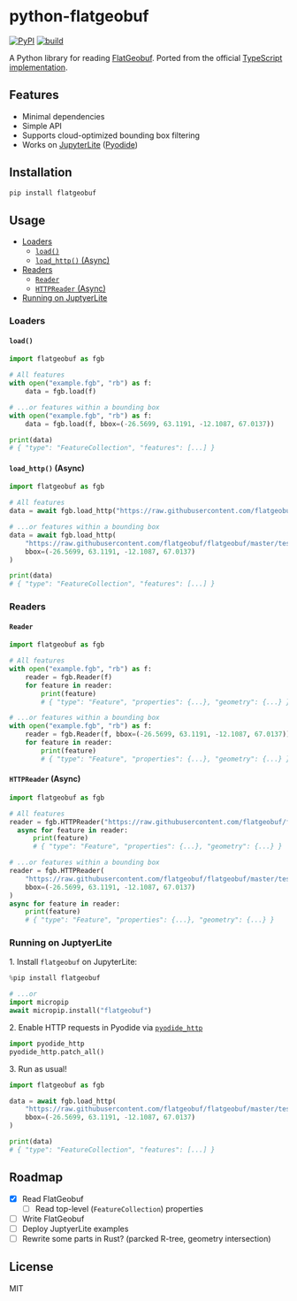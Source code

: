 # python-flatgeobuf

[![PyPI](https://img.shields.io/pypi/v/flatgeobuf.svg)](https://pypi.org/project/flatgeobuf/)
[![build](https://github.com/ozekik/python-flatgeobuf/actions/workflows/ci.yaml/badge.svg)](https://github.com/ozekik/python-flatgeobuf/actions/workflows/ci.yaml)

A Python library for reading [FlatGeobuf](https://flatgeobuf.org/).
Ported from the official [TypeScript implementation](https://github.com/flatgeobuf/flatgeobuf/tree/master/src/ts).

## Features

- Minimal dependencies
- Simple API
- Supports cloud-optimized bounding box filtering
- Works on [JupyterLite](https://github.com/jupyterlite/jupyterlite) ([Pyodide](https://pyodide.org/))

## Installation

```bash
pip install flatgeobuf
```

## Usage

- [Loaders](#loaders)
    - [`load()`](#load)
    - [`load_http()` (Async)](#load_http-async)
- [Readers](#readers)
    - [`Reader`](#reader)
    - [`HTTPReader` (Async)](#httpreader-async)
- [Running on JuptyerLite](#running-on-juptyerlite)

### Loaders

#### `load()`

```python
import flatgeobuf as fgb

# All features
with open("example.fgb", "rb") as f:
    data = fgb.load(f)

# ...or features within a bounding box
with open("example.fgb", "rb") as f:
    data = fgb.load(f, bbox=(-26.5699, 63.1191, -12.1087, 67.0137))

print(data)
# { "type": "FeatureCollection", "features": [...] }
```

#### `load_http()` (Async)

```python
import flatgeobuf as fgb

# All features
data = await fgb.load_http("https://raw.githubusercontent.com/flatgeobuf/flatgeobuf/master/test/data/countries.fgb")

# ...or features within a bounding box
data = await fgb.load_http(
    "https://raw.githubusercontent.com/flatgeobuf/flatgeobuf/master/test/data/countries.fgb",
    bbox=(-26.5699, 63.1191, -12.1087, 67.0137)
)

print(data)
# { "type": "FeatureCollection", "features": [...] }
```

### Readers

#### `Reader`

```python
import flatgeobuf as fgb

# All features
with open("example.fgb", "rb") as f:
    reader = fgb.Reader(f)
    for feature in reader:
        print(feature)
        # { "type": "Feature", "properties": {...}, "geometry": {...} }

# ...or features within a bounding box
with open("example.fgb", "rb") as f:
    reader = fgb.Reader(f, bbox=(-26.5699, 63.1191, -12.1087, 67.0137))
    for feature in reader:
        print(feature)
        # { "type": "Feature", "properties": {...}, "geometry": {...} }
```

#### `HTTPReader` (Async)

```python
import flatgeobuf as fgb

# All features
reader = fgb.HTTPReader("https://raw.githubusercontent.com/flatgeobuf/flatgeobuf/master/test/data/countries.fgb")
  async for feature in reader:
      print(feature)
      # { "type": "Feature", "properties": {...}, "geometry": {...} }

# ...or features within a bounding box
reader = fgb.HTTPReader(
    "https://raw.githubusercontent.com/flatgeobuf/flatgeobuf/master/test/data/countries.fgb",
    bbox=(-26.5699, 63.1191, -12.1087, 67.0137)
)
async for feature in reader:
    print(feature)
    # { "type": "Feature", "properties": {...}, "geometry": {...} }
```

### Running on JuptyerLite

1\. Install `flatgeobuf` on JupyterLite:

```python
%pip install flatgeobuf

# ...or
import micropip
await micropip.install("flatgeobuf")
```

2\. Enable HTTP requests in Pyodide via [`pyodide_http`](https://github.com/koenvo/pyodide-http)

```python
import pyodide_http
pyodide_http.patch_all()
```

3\. Run as usual!

```python
import flatgeobuf as fgb

data = await fgb.load_http(
    "https://raw.githubusercontent.com/flatgeobuf/flatgeobuf/master/test/data/countries.fgb",
    bbox=(-26.5699, 63.1191, -12.1087, 67.0137)
)

print(data)
# { "type": "FeatureCollection", "features": [...] }
```

## Roadmap

- [x] Read FlatGeobuf
  - [ ] Read top-level (`FeatureCollection`) properties
- [ ] Write FlatGeobuf
- [ ] Deploy JuptyerLite examples
- [ ] Rewrite some parts in Rust? (parcked R-tree, geometry intersection)

## License

MIT
